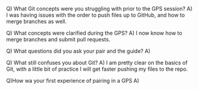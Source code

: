 Q) What Git concepts were you struggling with prior to the GPS session?
A) I was having issues with the order to push files up to GitHub, and how to merge branches as well.

Q) What concepts were clarified during the GPS?
A) I now know how to merge branches and submit pull requests.

Q) What questions did you ask your pair and the guide?
A)

Q) What still confuses you about Git?
A) I am pretty clear on the basics of Git, with a little bit of practice I will get faster pushing my files to the repo.

Q)How wa your first experience of pairing in a GPS
A)

